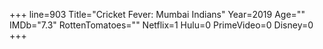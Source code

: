 +++
line=903
Title="Cricket Fever: Mumbai Indians"
Year=2019
Age=""
IMDb="7.3"
RottenTomatoes=""
Netflix=1
Hulu=0
PrimeVideo=0
Disney=0
+++


